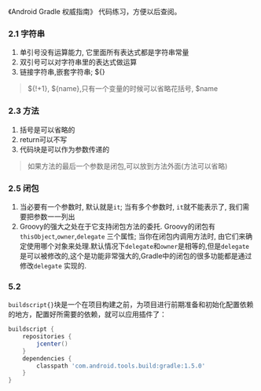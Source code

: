 《Android Gradle 权威指南》 代码练习，方便以后查阅。

### 2.1 字符串

1. 单引号没有运算能力, 它里面所有表达式都是字符串常量
2. 双引号可以对字符串里的表达式做运算
3. 链接字符串,嵌套字符串; ${}
 > ${!+1}, ${name},只有一个变量的时候可以省略花括号, $name

### 2.3 方法

1. 括号是可以省略的
2. return可以不写
3. 代码块是可以作为参数传递的
 > 如果方法的最后一个参数是闭包,可以放到方法外面(方法可以省略)

### 2.5 闭包

1. 当必要有一个参数时, 默认就是`it`; 当有多个参数时, `it`就不能表示了, 我们需要把参数一一列出
2. Groovy的强大之处在于它支持闭包方法的委托. Groovy的闭包有 `thisObject`,`owner`,`delegate` 三个属性; 当你在闭包内调用方法时, 由它们来确定使用哪个对象来处理.默认情况下`delegate`和`owner`是相等的,但是`delegate`是可以被修改的,这个是功能非常强大的,Gradle中的闭包的很多功能都是通过修改`delegate`
实现的.

### 5.2

`buildscript{}`块是一个在项目构建之前，为项目进行前期准备和初始化配置依赖的地方，配置好所需要的依赖，就可以应用插件了：
```groovy
buildscript {
    repositories {
        jcenter()
    }
    dependencies {
        classpath 'com.android.tools.build:gradle:1.5.0'
    }
}
```
